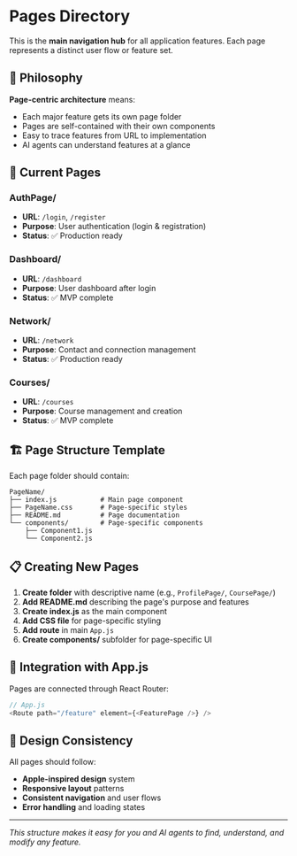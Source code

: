 # Pages Directory

This is the **main navigation hub** for all application features. Each page represents a distinct user flow or feature set.

## 🎯 Philosophy

**Page-centric architecture** means:
- Each major feature gets its own page folder
- Pages are self-contained with their own components
- Easy to trace features from URL to implementation
- AI agents can understand features at a glance

## 📁 Current Pages

### **AuthPage/** 
- **URL**: `/login`, `/register`
- **Purpose**: User authentication (login & registration)
- **Status**: ✅ Production ready

### **Dashboard/**
- **URL**: `/dashboard` 
- **Purpose**: User dashboard after login
- **Status**: ✅ MVP complete

### **Network/**
- **URL**: `/network`
- **Purpose**: Contact and connection management
- **Status**: ✅ Production ready

### **Courses/**
- **URL**: `/courses`
- **Purpose**: Course management and creation
- **Status**: ✅ MVP complete

## 🏗️ Page Structure Template

Each page folder should contain:

```
PageName/
├── index.js           # Main page component
├── PageName.css       # Page-specific styles
├── README.md          # Page documentation
└── components/        # Page-specific components
    ├── Component1.js
    └── Component2.js
```

## 📋 Creating New Pages

1. **Create folder** with descriptive name (e.g., `ProfilePage/`, `CoursePage/`)
2. **Add README.md** describing the page's purpose and features
3. **Create index.js** as the main component
4. **Add CSS file** for page-specific styling
5. **Add route** in main `App.js`
6. **Create components/** subfolder for page-specific UI

## 🔗 Integration with App.js

Pages are connected through React Router:

```javascript
// App.js
<Route path="/feature" element={<FeaturePage />} />
```

## 🎨 Design Consistency

All pages should follow:
- **Apple-inspired design** system
- **Responsive layout** patterns
- **Consistent navigation** and user flows
- **Error handling** and loading states

---
*This structure makes it easy for you and AI agents to find, understand, and modify any feature.*
